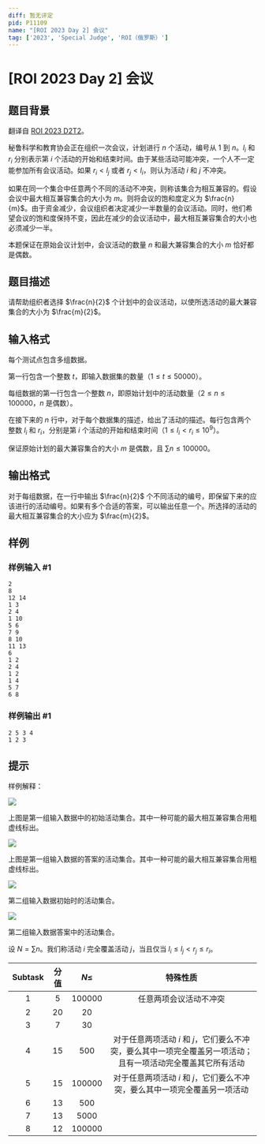 ```yaml
---
diff: 暂无评定
pid: P11109
name: "[ROI 2023 Day 2] 会议"
tag: ['2023', 'Special Judge', 'ROI（俄罗斯）']
---
```

# [ROI 2023 Day 2] 会议
## 题目背景

翻译自 [ROI 2023 D2T2](https://neerc.ifmo.ru/school/archive/2022-2023/ru-olymp-roi-2023-day2.pdf)。

秘鲁科学和教育协会正在组织一次会议，计划进行 $n$ 个活动，编号从 $1$ 到 $n$。$l_i$ 和 $r_i$ 分别表示第 $i$ 个活动的开始和结束时间。由于某些活动可能冲突，一个人不一定能参加所有会议活动。如果 $r_i < l_j$ 或者 $r_j < l_i$，则认为活动 $i$ 和 $j$ 不冲突。

如果在同一个集合中任意两个不同的活动不冲突，则称该集合为相互兼容的。假设会议中最大相互兼容集合的大小为 $m$。则将会议的饱和度定义为 $\frac{n}{m}$。由于资金减少，会议组织者决定减少一半数量的会议活动。同时，他们希望会议的饱和度保持不变，因此在减少的会议活动中，最大相互兼容集合的大小也必须减少一半。

本题保证在原始会议计划中，会议活动的数量 $n$ 和最大兼容集合的大小 $m$ 恰好都是偶数。
## 题目描述

请帮助组织者选择 $\frac{n}{2}$ 个计划中的会议活动，以使所选活动的最大兼容集合的大小为 $\frac{m}{2}$。
## 输入格式

每个测试点包含多组数据。

第一行包含一个整数 $t$，即输入数据集的数量（$1 \le t \le 50000$）。

每组数据的第一行包含一个整数 $n$，即原始计划中的活动数量（$2 \le n \le 100000$，$n$ 是偶数）。

在接下来的 $n$ 行中，对于每个数据集的描述，给出了活动的描述。每行包含两个整数 $l_i$ 和 $r_i$，分别是第 $i$ 个活动的开始和结束时间（$1 \le l_i < r_i \le 10^9$）。

保证原始计划的最大兼容集合的大小 $m$ 是偶数，且 $\sum n\le100000$。
## 输出格式

对于每组数据，在一行中输出 $\frac{n}{2}$ 个不同活动的编号，即保留下来的应该进行的活动编号。如果有多个合适的答案，可以输出任意一个。所选择的活动的最大相互兼容集合的大小应为 $\frac{m}{2}$。
## 样例

### 样例输入 #1
```
2
8
12 14
1 3
2 4
1 10
5 6
7 9
8 10
11 13
6
1 2
2 4
1 2
1 4
5 7
6 8
```
### 样例输出 #1
```
2 5 3 4
1 2 3
```
## 提示

样例解释：

![](https://cdn.luogu.com.cn/upload/image_hosting/7qt38uep.png)

上图是第一组输入数据中的初始活动集合。其中一种可能的最大相互兼容集合用粗虚线标出。

![](https://cdn.luogu.com.cn/upload/image_hosting/m7k9p90a.png)

上图是第一组输入数据的答案的活动集合。其中一种可能的最大相互兼容集合用粗虚线标出。

![](https://cdn.luogu.com.cn/upload/image_hosting/j4o9mevq.png)

第二组输入数据初始时的活动集合。

![](https://cdn.luogu.com.cn/upload/image_hosting/bu7gii0j.png)

第二组输入数据答案中的活动集合。

设 $N=\sum n$。我们称活动 $i$ 完全覆盖活动 $j$，当且仅当 $l_i\le l_j<r_j\le r_i$。

| Subtask | 分值 | $N\le$ | 特殊性质 |
| :----------: | :----------: | :----------: | :----------: |
| $1$ | $5$ | $100000$ | 任意两项会议活动不冲突 |
| $2$ | $20$ | $20$ |  |
| $3$ | $7$ | $30$ |  |
| $4$ | $15$ | $500$ | 对于任意两项活动 $i$ 和 $j$，它们要么不冲突，要么其中一项完全覆盖另一项活动；且有一项活动完全覆盖其它所有活动 |
| $5$ | $15$ | $100000$ | 对于任意两项活动 $i$ 和 $j$，它们要么不冲突，要么其中一项完全覆盖另一项活动 |
| $6$ | $13$ | $500$ |  |
| $7$ | $13$ | $5000$ |  |
| $8$ | $12$ | $100000$ |  |
